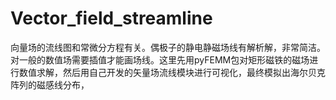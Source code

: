 # Vector_field_streamline
向量场的流线图和常微分方程有关。偶极子的静电静磁场线有解析解，非常简洁。对一般的数值场需要插值才能画场线。这里先用pyFEMM包对矩形磁铁的磁场进行数值求解，然后用自己开发的矢量场流线模块进行可视化，最终模拟出海尔贝克阵列的磁感线分布，
